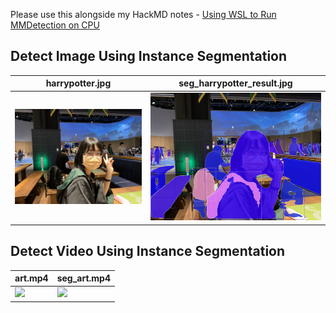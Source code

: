 Please use this alongside my HackMD notes - [Using WSL to Run MMDetection on CPU](https://hackmd.io/@NYTCEE/HJSWzJFFJe)
## Detect Image Using Instance Segmentation
| harrypotter.jpg | seg_harrypotter_result.jpg |
|-------|-------|
| ![](harrypotter.jpg) | ![](seg_harrypotter_result.jpg) |
## Detect Video Using Instance Segmentation
| art.mp4 | seg_art.mp4 |
|-------|-------|
| ![](art.gif) | ![](seg_art.gif) |
